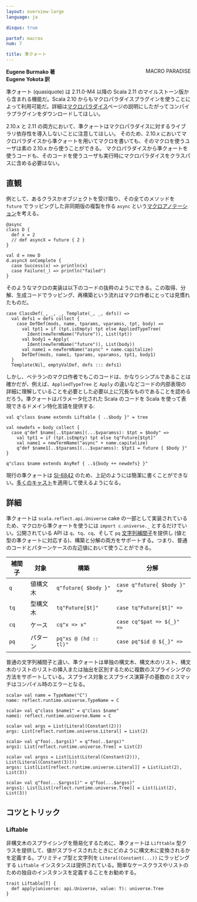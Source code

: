 ```yaml
---
layout: overview-large
language: ja

disqus: true

partof: macros
num: 7

title: 準クォート
---
```

<a href="/ja/overviews/macros/paradise.html"><span class="label important" style="float: right;">MACRO PARADISE</span></a>

**Eugene Burmako 著**<br>
**Eugene Yokota 訳**

準クォート (quasiquote) は 2.11.0-M4 以降の Scala 2.11 のマイルストーン版から含まれる機能だ。Scala 2.10 からもマクロパラダイスプラグインを使うことによって利用可能だ。詳細は[マクロパラダイス](/ja/overviews/macros/paradise.html)ページの説明にしたがってコンパイラプラグインをダウンロードしてほしい。

2.10.x と 2.11 の両方において、準クォートはマクロパラダイスに対するライブラリ依存性を導入しないことに注意してほしい。
そのため、2.10.x においてマクロパラダイスから準クォートを用いてマクロを書いても、そのマクロを使うユーザは素の 2.10.x から使うことができる。
マクロパラダイスから準クォートを使うコードも、そのコードを使うユーザも実行時にマクロパラダイスをクラスパスに含める必要はない。

## 直観

例として、あるクラスかオブジェクトを受け取り、その全てのメソッドを `future` でラッピングした非同期版の複製を作る `async` という[マクロアノテーション](/ja/overviews/macros/annotations.html)を考える。

    @async
    class D {
      def x = 2
      // def asyncX = future { 2 }
    }

    val d = new D
    d.asyncX onComplete {
      case Success(x) => println(x)
      case Failure(_) => println("failed")
    }

そのようなマクロの実装は以下のコードの抜粋のようにできる。この取得、分解、生成コードでラッピング、再構築という流れはマクロ作者にとっては見慣れたものだ。

    case ClassDef(_, _, _, Template(_, _, defs)) =>
      val defs1 = defs collect {
        case DefDef(mods, name, tparams, vparamss, tpt, body) =>
          val tpt1 = if (tpt.isEmpty) tpt else AppliedTypeTree(
            Ident(newTermName("Future")), List(tpt))
          val body1 = Apply(
            Ident(newTermName("future")), List(body))
          val name1 = newTermName("async" + name.capitalize)
          DefDef(mods, name1, tparams, vparamss, tpt1, body1)
      }
      Template(Nil, emptyValDef, defs ::: defs1)

しかし、ベテランのマクロ作者でもこのコードは、かなりシンプルであることは確かだが、例えば、`AppliedTypeTree` と `Apply` の違いなどコードの内部表現の詳細に理解していることを必要とした必要以上に冗長なものであることを認めるだろう。準クォートはパラメータ化された Scala のコードを Scala を使って表現できるドメイン特化言語を提供する:

    val q"class $name extends Liftable { ..$body }" = tree

    val newdefs = body collect {
      case q"def $name[..$tparams](...$vparamss): $tpt = $body" =>
        val tpt1 = if (tpt.isEmpty) tpt else tq"Future[$tpt]"
        val name1 = newTermName("async" + name.capitalize)
        q"def $name1[..$tparams](...$vparamss): $tpt1 = future { $body }"
    }

    q"class $name extends AnyRef { ..${body ++ newdefs} }"

現行の準クォートは [SI-6842](https://issues.scala-lang.org/browse/SI-6842) のため、上記のようには簡潔に書くことができない。[多くのキャスト](https://gist.github.com/7ab617d054f28d68901b)を適用して使えるようになる。

## 詳細

準クォートは `scala.reflect.api.Universe` cake の一部として実装されているため、マクロから準クォートを使うには `import c.universe._` とするだけでいい。公開されている API は `q`、`tq`、`cq`、そして `pq` [文字列補間子](/ja/overviews/core/string-interpolation.html)を提供し (値と型の準クォートに対応する)、構築と分解の両方をサポートする。つまり、普通のコードとパターンケースの左辺値において使うことができる。

<table>
<thead>
<tr><th>補間子</th><th>対象</th><th>構築</th><th>分解</th></tr>
</thead>
<tbody>
<tr><td><code>q</code></td><td>値構文木</td><td><code>q"future{ $body }"</code></td><td><code>case q"future{ $body }" =&gt;</code></td></tr>
<tr><td><code>tq</code></td><td>型構文木</td><td><code>tq"Future[$t]"</code></td><td><code>case tq"Future[$t]" =&gt;</code></td></tr>
<tr><td><code>cq</code></td><td>ケース</td><td><code>cq"x =&gt; x"</code></td><td><code>case cq"$pat =&gt; ${_}" =&gt;</code></td></tr>
<tr><td><code>pq</code></td><td>パターン</td><td><code>pq"xs @ (hd :: tl)"</code></td><td><code>case pq"$id @ ${_}" =&gt;</code></td></tr>
</tbody>
</table>

普通の文字列補間子と違い、準クォートは単独の構文木、構文木のリスト、構文木のリストのリストの挿入または抽出を区別するために複数のスプライシングの方法をサポートしている。スプライス対象とスプライス演算子の基数のミスマッチはコンパイル時のエラーとなる。

    scala> val name = TypeName("C")
    name: reflect.runtime.universe.TypeName = C

    scala> val q"class $name1" = q"class $name"
    name1: reflect.runtime.universe.Name = C

    scala> val args = List(Literal(Constant(2)))
    args: List[reflect.runtime.universe.Literal] = List(2)

    scala> val q"foo(..$args1)" = q"foo(..$args)"
    args1: List[reflect.runtime.universe.Tree] = List(2)

    scala> val argss = List(List(Literal(Constant(2))), List(Literal(Constant(3))))
    argss: List[List[reflect.runtime.universe.Literal]] = List(List(2), List(3))

    scala> val q"foo(...$argss1)" = q"foo(...$argss)"
    argss1: List[List[reflect.runtime.universe.Tree]] = List(List(2), List(3))

## コツとトリック

### Liftable

非構文木のスプライシングを簡易化するために、準クォートは `Lifttable` 型クラスを提供して、値がスプライスされたときにどのように構文木に変換されるかを定義する。プリミティブ型と文字列を `Literal(Constant(...))` にラッピングする `Liftable` インスタンスは提供されている。簡単なケースクラスやリストのための独自のインスタンスを定義することをお勧めする。

    trait Liftable[T] {
      def apply(universe: api.Universe, value: T): universe.Tree
    }

